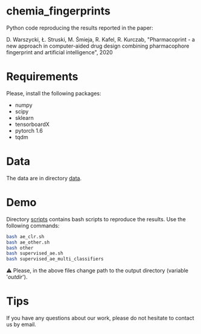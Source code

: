 # chemia_fingerprints

Python code reproducing the results reported in the paper:

D. Warszycki, Ł. Struski, M. Śmieja, R. Kafel, R. Kurczab, "Pharmacoprint - a new approach in computer-aided drug design combining pharmacophore fingerprint and artificial intelligence", 2020

# Requirements

Please, install the following packages:
* numpy
* scipy
* sklearn
* tensorboardX
* pytorch 1.6
* tqdm

# Data

The data are in directory [data](./data).

# Demo

Directory [scripts](./scripts) contains bash scripts to reproduce the results. Use the following commands:
```bash
bash ae_clr.sh
bash ae_other.sh
bash other
bash supervised_ae.sh
bash supervised_ae_multi_classifiers
```

:warning: Please, in the above files change path to the output directory (variable '*outdir*').

# Tips

If you have any questions about our work, please do not hesitate to contact us by email.
